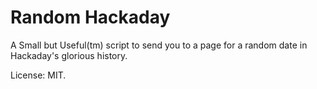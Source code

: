 # Random Hackaday

A Small but Useful(tm) script to send you to a page for a random
date in Hackaday's glorious history.

License: MIT.
